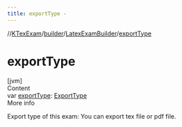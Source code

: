 ```yaml
---
title: exportType -
---
```

//[KTexExam](../../index.md)/[builder](../index.md)/[LatexExamBuilder](index.md)/[exportType](export-type.md)



# exportType  
[jvm]  
Content  
var [exportType](export-type.md): [ExportType](../-export-type/index.md)  
More info  


Export type of this exam: You can export tex file or pdf file.

  



